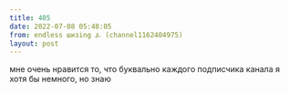 ```yaml
---
title: 405
date: 2022-07-08 05:48:05
from: endless шизing ⍼ (channel1162404975)
layout: post
---
```


мне очень нравится то, что буквально каждого подписчика канала я хотя бы немного, но знаю
